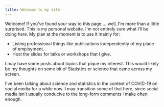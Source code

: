 ```yaml
---
title: Welcome to my site
---
```



Welcome! If you've found your way to this page ... well, I'm more than a little surprised. This is my personal website. I'm not entirely sure what I'll be doing here. My plan at the moment is to use it mainly for:

- Listing professional things like publications independently of my place of employment.
- Host the slides for talks or workshops that I give.

I may have some posts about topics that pique my interest. This would likely be my thoughts on some bit of Statistics or science that came across my screen.

I've been talking about science and statistics in the context of COVID-19 on social media for a while now. I may transition some of that here, since social media isn't usually conducive to the long-form comments I make often enough.

